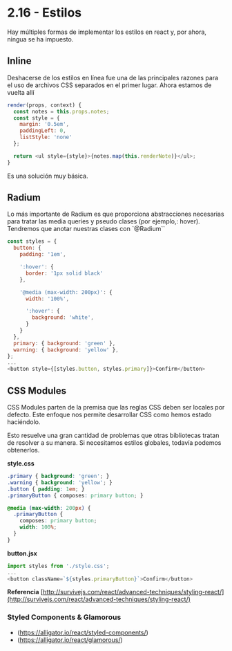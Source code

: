 # 2.16 - Estilos

Hay múltiples formas de implementar los estilos en react y, por ahora, ningua se ha impuesto.

## Inline

Deshacerse de los estilos en línea fue una de las principales razones para el uso de archivos CSS separados en el primer lugar. Ahora estamos de vuelta allí

```javascript
render(props, context) {
  const notes = this.props.notes;
  const style = {
    margin: '0.5em',
    paddingLeft: 0,
    listStyle: 'none'
  };

  return <ul style={style}>{notes.map(this.renderNote)}</ul>;
}
```

Es una solución muy básica.

## Radium

Lo más importante de Radium es que proporciona abstracciones necesarias para tratar las media queries y pseudo clases \(por ejemplo,: hover\). Tendremos que anotar nuestras clases con \`@Radium\`\`

```javascript
const styles = {
  button: {
    padding: '1em',

    ':hover': {
      border: '1px solid black'
    },

    '@media (max-width: 200px)': {
      width: '100%',

      ':hover': {
        background: 'white',
      }
    }
  },
  primary: { background: 'green' },
  warning: { background: 'yellow' },
};
...
<button style={[styles.button, styles.primary]}>Confirm</button>
```

## CSS Modules

CSS Modules parten de la premisa que las reglas CSS deben ser locales por defecto. Este enfoque nos permite desarrollar CSS como hemos estado haciéndolo.

Esto resuelve una gran cantidad de problemas que otras bibliotecas tratan de resolver a su manera. Si necesitamos estilos globales, todavía podemos obtenerlos.

**style.css**

```css
.primary { background: 'green'; }
.warning { background: 'yellow'; }
.button { padding: 1em; }
.primaryButton { composes: primary button; }

@media (max-width: 200px) {
  .primaryButton {
    composes: primary button;
    width: 100%;
  }
}
```

**button.jsx**

```javascript
import styles from './style.css';
...
<button className=`${styles.primaryButton}`>Confirm</button>
```

**Referencia** [http://survivejs.com/react/advanced-techniques/styling-react/](http://survivejs.com/react/advanced-techniques/styling-react/)


### Styled Components & Glamorous

* (https://alligator.io/react/styled-components/)
* (https://alligator.io/react/glamorous/)

